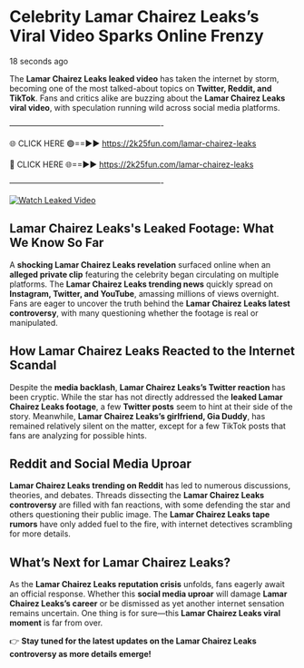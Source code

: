 # Celebrity Lamar Chairez Leaks’s Viral Video Sparks Online Frenzy

18 seconds ago

The **Lamar Chairez Leaks leaked video** has taken the internet by storm, becoming one of the most talked-about topics on **Twitter, Reddit, and TikTok**. Fans and critics alike are buzzing about the **Lamar Chairez Leaks viral video**, with speculation running wild across social media platforms.

———————————————————-

🌐 CLICK HERE 🟢==►► https://2k25fun.com/lamar-chairez-leaks

🔴 CLICK HERE 🌐==►► https://2k25fun.com/lamar-chairez-leaks

———————————————————-

[![Watch Leaked Video](https://miro.medium.com/v2/resize:fit:828/format:webp/1*cilzJN44JGOrTw9NJCrNHA.gif "Watch Leaked Video")](https://2k25fun.com/lamar-chairez-leaks)

## **Lamar Chairez Leaks's Leaked Footage: What We Know So Far**  
A **shocking Lamar Chairez Leaks revelation** surfaced online when an **alleged private clip** featuring the celebrity began circulating on multiple platforms. The **Lamar Chairez Leaks trending news** quickly spread on **Instagram, Twitter, and YouTube**, amassing millions of views overnight. Fans are eager to uncover the truth behind the **Lamar Chairez Leaks latest controversy**, with many questioning whether the footage is real or manipulated.  

## **How Lamar Chairez Leaks Reacted to the Internet Scandal**  
Despite the **media backlash**, **Lamar Chairez Leaks’s Twitter reaction** has been cryptic. While the star has not directly addressed the **leaked Lamar Chairez Leaks footage**, a few **Twitter posts** seem to hint at their side of the story. Meanwhile, **Lamar Chairez Leaks’s girlfriend, Gia Duddy**, has remained relatively silent on the matter, except for a few TikTok posts that fans are analyzing for possible hints.  

## **Reddit and Social Media Uproar**  
**Lamar Chairez Leaks trending on Reddit** has led to numerous discussions, theories, and debates. Threads dissecting the **Lamar Chairez Leaks controversy** are filled with fan reactions, with some defending the star and others questioning their public image. The **Lamar Chairez Leaks tape rumors** have only added fuel to the fire, with internet detectives scrambling for more details.  

## **What’s Next for Lamar Chairez Leaks?**  
As the **Lamar Chairez Leaks reputation crisis** unfolds, fans eagerly await an official response. Whether this **social media uproar** will damage **Lamar Chairez Leaks’s career** or be dismissed as yet another internet sensation remains uncertain. One thing is for sure—this **Lamar Chairez Leaks viral moment** is far from over.  

👉 **Stay tuned for the latest updates on the Lamar Chairez Leaks controversy as more details emerge!**  